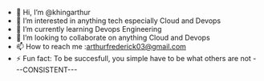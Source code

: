 - 👋 Hi, I’m @khingarthur
- 👀 I’m interested in anything tech especially Cloud and Devops
- 🌱 I’m currently learning Devops Engineering
- 💞️ I’m looking to collaborate on anything Cloud and Devops
- 📫 How to reach me :arthurfrederick03@gmail.com
- ⚡ Fun fact: To be succesfull, you simple have to be what others are not ---CONSISTENT---
<!---
khingarthur/khingarthur is a ✨ special ✨ repository because its `README.md` (this file) appears on your GitHub profile.
You can click the Preview link to take a look at your changes.
--->
